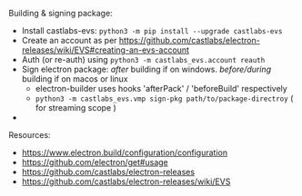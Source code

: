﻿Building & signing package:

- Install castlabs-evs: `python3 -m pip install --upgrade castlabs-evs`
- Create an account as per https://github.com/castlabs/electron-releases/wiki/EVS#creating-an-evs-account
- Auth (or re-auth) using `python3 -m castlabs_evs.account reauth`
- Sign electron package: *after* building if on windows. *before/during* building if on macos or linux
	- electron-builder uses hooks 'afterPack' / 'beforeBuild' respectively
	- `python3 -m castlabs_evs.vmp sign-pkg path/to/package-directroy` ( for streaming scope )
- 

Resources:

- https://www.electron.build/configuration/configuration
- https://github.com/electron/get#usage
- https://github.com/castlabs/electron-releases
- https://github.com/castlabs/electron-releases/wiki/EVS